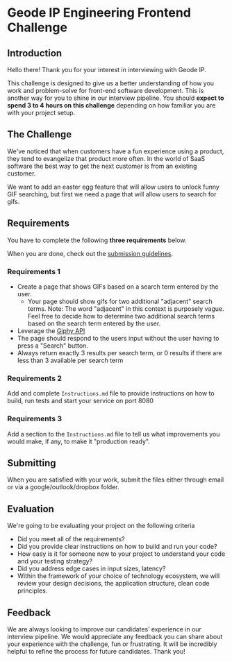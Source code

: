 # Geode IP Engineering Frontend Challenge

## Introduction

Hello there! Thank you for your interest in interviewing with Geode IP.

This challenge is designed to give us a better understanding of how you work and problem-solve for front-end software development. This is another way for you to shine in our interview pipeline. You should **expect to spend 3 to 4 hours on this challenge** depending on how familiar you are with your project setup.

## The Challenge

We've noticed that when customers have a fun experience using a product, they tend to evangelize that product more often.
In the world of SaaS software the best way to get the next customer is from an existing customer. 

We want to add an easter egg feature that will allow users to unlock funny GIF searching, but first we need a page that will allow users to search for gifs.

## Requirements

You have to complete the following **three requirements** below.

When you are done, check out the [submission guidelines](#submitting).

### Requirements 1

- Create a page that shows GIFs based on a search term entered by the user.
  - Your page should show gifs for two additional "adjacent" search terms. Note: The word "adjacent" in this context is purposely vague. Feel free to decide how to determine two additional search terms based on the search term entered by the user.
- Leverage the [Giphy API](https://developers.giphy.com/docs/api#quick-start-guide)
- The page should respond to the users input without the user having to press a "Search" button.
- Always return exactly 3 results per search term, or 0 results if there are less than 3 available per search term

### Requirements 2

Add and complete `Instructions.md` file to provide instructions on how to build, run tests and start your service on port 8080

### Requirements 3

Add a section to the `Instructions.md` file to tell us what improvements you would make, if any, to make it "production ready".

## Submitting

When you are satisfied with your work, submit the files either through email or via a google/outlook/dropbox folder.

## Evaluation

We're going to be evaluating your project on the following criteria

- Did you meet all of the requirements?
- Did you provide clear instructions on how to build and run your code?
- How easy is it for someone new to your project to understand your code and your testing strategy?
- Did you address edge cases in input sizes, latency?
- Within the framework of your choice of technology ecosystem, we will review your design decisions, the application structure, clean code principles.

## Feedback

We are always looking to improve our candidates’ experience in our interview pipeline. We would appreciate any feedback you can share about your experience with the challenge, fun or frustrating. It will be incredibly helpful to refine the process for future candidates. Thank you!
